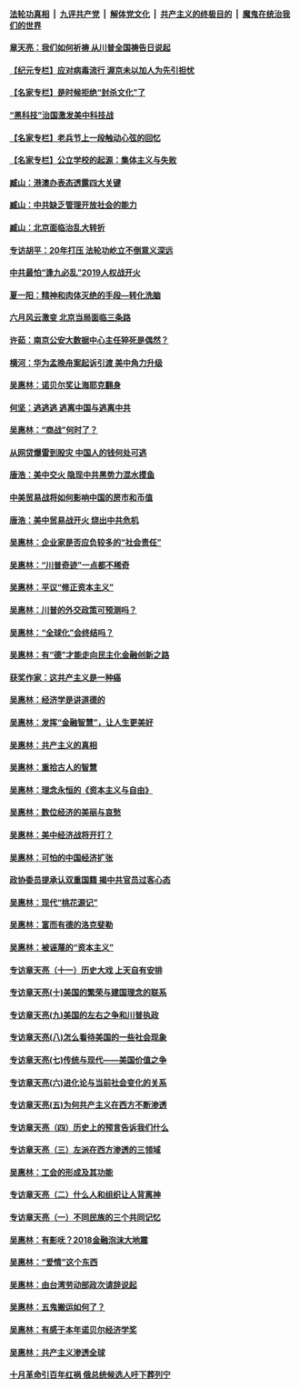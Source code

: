 

####  [法轮功真相](../../../../basic/blob/master/README.md?t=06291631) &nbsp;|&nbsp; [九评共产党](../../../../9ping.md/blob/master/README.md?t=06291631) &nbsp;|&nbsp; [解体党文化](../../../../jtdwh.md/blob/master/README.md?t=06291631)  &nbsp;|&nbsp; [共产主义的终极目的](../../../../gczydzjmd.md/blob/master/README.md?t=06291631) &nbsp;|&nbsp; [魔鬼在统治我们的世界](../../../../mgztzwmdsj.md/blob/master/README.md?t=06291631) 

#### [章天亮：我们如何祈祷 从川普全国祷告日说起](../pages/nsc423/n11944627.md?t=06291631) 

#### [【纪元专栏】应对病毒流行 渥京未以加人为先引担忧](../pages/nsc423/n11875714.md?t=06291631) 

#### [【名家专栏】是时候拒绝“封杀文化”了](../pages/nsc423/n11814093.md?t=06291631) 

#### [“黑科技”治国激发美中科技战](../pages/nsc423/n11638056.md?t=06291631) 

#### [【名家专栏】老兵节上一段触动心弦的回忆](../pages/nsc423/n11646016.md?t=06291631) 

#### [【名家专栏】公立学校的起源：集体主义与失败](../pages/nsc423/n11601833.md?t=06291631) 

#### [臧山：港澳办表态透露四大关键](../pages/nsc423/n11421628.md?t=06291631) 

#### [臧山：中共缺乏管理开放社会的能力](../pages/nsc423/n11407457.md?t=06291631) 

#### [臧山：北京面临治乱大转折](../pages/nsc423/n11406895.md?t=06291631) 

#### [专访胡平：20年打压 法轮功屹立不倒意义深远](../pages/nsc423/n11398800.md?t=06291631) 

#### [中共最怕“逢九必乱”2019人权战开火](../pages/nsc423/n11385248.md?t=06291631) 

#### [夏一阳：精神和肉体灭绝的手段—转化洗脑](../pages/nsc423/n11368250.md?t=06291631) 

#### [六月风云激变 北京当局面临三条路](../pages/nsc423/n11313668.md?t=06291631) 

#### [许茹：南京公安大数据中心主任猝死是偶然？](../pages/nsc423/n11064744.md?t=06291631) 

#### [横河：华为孟晚舟案起诉引渡 美中角力升级](../pages/nsc423/n11027230.md?t=06291631) 

#### [吴惠林：诺贝尔奖让海耶克翻身](../pages/nsc423/n10890049.md?t=06291631) 

#### [何坚：逃逃逃 逃离中国与逃离中共](../pages/nsc423/n10592891.md?t=06291631) 

#### [吴惠林：“商战”何时了？](../pages/nsc423/n10573558.md?t=06291631) 

#### [从网贷爆雷到股灾 中国人的钱何处可逃](../pages/nsc423/n10572800.md?t=06291631) 

#### [唐浩：美中交火 隐现中共黑势力混水摸鱼](../pages/nsc423/n10544040.md?t=06291631) 

#### [中美贸易战将如何影响中国的房市和币值](../pages/nsc423/n10543697.md?t=06291631) 

#### [唐浩：美中贸易战开火 烧出中共危机](../pages/nsc423/n10540126.md?t=06291631) 

#### [吴惠林：企业家是否应负较多的“社会责任”](../pages/nsc423/n10535022.md?t=06291631) 

#### [吴惠林：“川普奇迹”一点都不稀奇](../pages/nsc423/n10512808.md?t=06291631) 

#### [吴惠林：平议“修正资本主义”](../pages/nsc423/n10495724.md?t=06291631) 

#### [吴惠林：川普的外交政策可预测吗？](../pages/nsc423/n10462387.md?t=06291631) 

#### [吴惠林：“全球化”会终结吗？](../pages/nsc423/n10452838.md?t=06291631) 

#### [吴惠林：有“德”才能走向民主化金融创新之路](../pages/nsc423/n10432292.md?t=06291631) 

#### [获奖作家：这共产主义是一种癌](../pages/nsc423/n10431541.md?t=06291631) 

#### [吴惠林：经济学是讲道德的](../pages/nsc423/n10398014.md?t=06291631) 

#### [吴惠林：发挥“金融智慧”，让人生更美好](../pages/nsc423/n10375019.md?t=06291631) 

#### [吴惠林：共产主义的真相](../pages/nsc423/n10351394.md?t=06291631) 

#### [吴惠林：重拾古人的智慧](../pages/nsc423/n10337691.md?t=06291631) 

#### [吴惠林：理念永恒的《资本主义与自由》](../pages/nsc423/n10316274.md?t=06291631) 

#### [吴惠林：数位经济的美丽与哀愁](../pages/nsc423/n10292946.md?t=06291631) 

#### [吴惠林：美中经济战将开打？](../pages/nsc423/n10258825.md?t=06291631) 

#### [吴惠林：可怕的中国经济扩张](../pages/nsc423/n10219147.md?t=06291631) 

#### [政协委员提承认双重国籍 揭中共官员过客心态](../pages/nsc423/n10208809.md?t=06291631) 

#### [吴惠林：现代“桃花源记”](../pages/nsc423/n10185234.md?t=06291631) 

#### [吴惠林：富而有德的洛克斐勒](../pages/nsc423/n10142264.md?t=06291631) 

#### [吴惠林：被诬蔑的“资本主义”](../pages/nsc423/n10124816.md?t=06291631) 

#### [专访章天亮（十一）历史大戏 上天自有安排](../pages/nsc423/n10094905.md?t=06291631) 

#### [专访章天亮(十)美国的繁荣与建国理念的联系](../pages/nsc423/n10094899.md?t=06291631) 

#### [专访章天亮(九)美国的左右之争和川普执政](../pages/nsc423/n10094889.md?t=06291631) 

#### [专访章天亮(八)怎么看待美国的一些社会现象](../pages/nsc423/n10094857.md?t=06291631) 

#### [专访章天亮(七)传统与现代——美国价值之争](../pages/nsc423/n10093140.md?t=06291631) 

#### [专访章天亮(六)进化论与当前社会变化的关系](../pages/nsc423/n10092036.md?t=06291631) 

#### [专访章天亮(五)为何共产主义在西方不断渗透](../pages/nsc423/n10083620.md?t=06291631) 

#### [专访章天亮（四）历史上的预言告诉我们什么](../pages/nsc423/n10083606.md?t=06291631) 

#### [专访章天亮（三）左派在西方渗透的三领域](../pages/nsc423/n10081115.md?t=06291631) 

#### [吴惠林：工会的形成及其功能](../pages/nsc423/n10080633.md?t=06291631) 

#### [专访章天亮（二）什么人和组织让人背离神](../pages/nsc423/n10076637.md?t=06291631) 

#### [专访章天亮（一）不同民族的三个共同记忆](../pages/nsc423/n10074188.md?t=06291631) 

#### [吴惠林：有影呒？2018金融泡沫大地震](../pages/nsc423/n10040534.md?t=06291631) 

#### [吴惠林：“爱情”这个东西](../pages/nsc423/n10019423.md?t=06291631) 

#### [吴惠林：由台湾劳动部政次请辞说起](../pages/nsc423/n9979679.md?t=06291631) 

#### [吴惠林：五鬼搬运如何了？](../pages/nsc423/n9925338.md?t=06291631) 

#### [吴惠林：有感于本年诺贝尔经济学奖](../pages/nsc423/n9871883.md?t=06291631) 

#### [吴惠林：共产主义渗透全球](../pages/nsc423/n9812748.md?t=06291631) 

#### [十月革命引百年红祸 俄总统候选人吁下葬列宁](../pages/nsc423/n9810182.md?t=06291631) 

